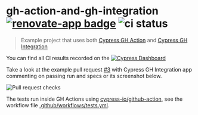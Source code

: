 # gh-action-and-gh-integration [![renovate-app badge][renovate-badge]][renovate-app] ![ci status](https://github.com/cypress-io/gh-action-and-gh-integration/workflows/tests/badge.svg?branch=master)

> Example project that uses both [Cypress GH Action](https://github.com/cypress-io/github-action) and [Cypress GH Integration](https://on.cypress.io/github-integration)

You can find all CI results recorded on the [![Cypress Dashboard](https://img.shields.io/badge/cypress-dashboard-brightgreen.svg)](https://dashboard.cypress.io/#/projects/4rweo6/runs)

Take a look at the example pull request [#3](https://github.com/cypress-io/gh-action-and-gh-integration/pull/3) with Cypress GH Integration app commenting on passing run and specs or its screenshot below.

![Pull request checks](images/pull-request.png)

The tests run inside GH Actions using [cypress-io/github-action](https://github.com/cypress-io/github-action), see the workflow file [.github/workflows/tests.yml](.github/workflows/tests.yml).

[renovate-badge]: https://img.shields.io/badge/renovate-app-blue.svg
[renovate-app]: https://renovateapp.com/

